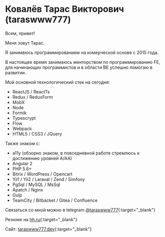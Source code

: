 # Ковалёв Тарас Викторович (taraswww777)

Всем, привет!

Меня зовут Тарас.

Я занимвюсь программированием на комерческой основе с 2015 года. 

В настоящее время занимаюсь менторством по программированию FE, для начинающих программистов и в области BE успешно помогаю в развитии.

Мой основной технологический стек на сегодня:
- ReactJS / ReactTs
- Redux / ReduxForm
- MobX
- Node
- Formik
- Typescrypt
- Flow
- Webpack
- HTML5 / CSS3 / JQuery

Также знаком с:

- a11y (обзорно знаком, в повседневной работе стремлюсь к достижению уровней A/AA)
- Angular 2
- PHP 5.6+
- Bitrix / WordPress / Opencart
- Yii1 / Yii2 / Laraval / Zend / Simfony
- PgSql / MySQL / MsSql
- Apatch / Nginx
- Gulp
- TeamCity / Bitbacket / Gitea / Confluence

Связаться со мной можно в telegram [@taraswww777](https://t.me/taraswww777){:target="_blank"}

Резюме на [hh.ru](https://spb.hh.ru/resume/4c039332ff03d40aad0039ed1f364961696744){:target="_blank"}

Сайт: [taraswww777.dev](https://taraswww777.dev/){:target="_blank"}

<!---
taraswww777/taraswww777 is a ✨ special ✨ repository because its `README.md` (this file) appears on your GitHub profile.
You can click the Preview link to take a look at your changes.
--->
